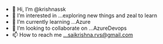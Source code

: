 - 👋 Hi, I’m @krishnassk
- 👀 I’m interested in ...exploring new things and zeal to learn
- 🌱 I’m currently learning ...Azure
- 💞️ I’m looking to collaborate on ...AzureDevops
- 📫 How to reach me ...saikrishna.rvs@gmail.com

<!---
krishnassk/krishnassk is a ✨ special ✨ repository because its `README.md` (this file) appears on your GitHub profile.
You can click the Preview link to take a look at your changes.
--->
